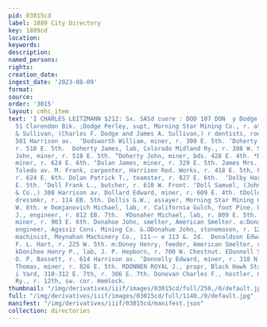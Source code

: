 ```yaml
---
pid: 03015cd
label: 1889 City Directory
key: 1889cd
location: 
keywords: 
description: 
named_persons: 
rights: 
creation_date: 
ingest_date: '2023-08-09'
format: 
source: 
order: '3015'
layout: cmhc_item
text: 'I CHARLES LEITZMANN $212: Sx. SASd cuore : DOD 107 DON  y Dodge Frankie, r.
  51 Clarendon Bik. ;Dodge Perley, supt, Morning Star Mining Co., r. at mine. & Dodge
  & Sullivan, (Charles F. Dodge and James A. Sullivan,) r dentists, rooms 2 and 4,
  501 Harrison av.  ‘Dodsworth William, miner, r. 300 E. 5th. ‘Doherty Daniel, miner,
  r. 518 E. 5th.  Doherty James, lab, Colorado Midland Ry., r. 308 W. 5th. kK Doherty
  John, miner, r. 518 E. 5th. “Doherty John, miner, bds. 428 E. 4th. *Doherty Michael,
  miner, r. 624 E. 6th. ‘Dolan James, miner, r. 329 E. 5th. James Mrs., r. 128 S.
  Toledo av. M. Frank, carpenter, Harrison Red. Works, r. 418 E. 5th, F Patrick, miner
  r. 624 E. 6th. Dolan Patrick T., teamster, r. 827 E. 6th.  ‘Dolby Harvey, bds. 629
  E. 5th. ‘Doll Frank L., butcher, r. 610 W. Front. ‘Doll Samuel, (John G. Morgan
  & Co.,) 308 Harrison av. Dollard Edward, miner, r. 609 E. 4th. tDolles M. A. Mrs.,
  dressmkr, r. 114 EB. 5th. Dollis G.W., assayer, Morning Star Mining Co., bds. 116
  W. 6th. e Domjanovich Michael, lab, r. California Gulch, foot Pine. hDonaher John
  J., engineer, r. 812 EB. 7th.  ¥Donaher Michael, lab, r. 809 E. 5th. &Donaher Peter,
  miner, r. 903 E. 6th. Donahoe John, smelter, American Smelter. a:Donahue James,
  engineer, Agassiz Cons. Mining Co. &.ODonahue John, stonemason, r. 122 W. 2d.  ena
  machinist, Moynahan Machinery Co., 111-— e 113 &. 2d.  Donaldson Edward W., barkpr,
  F. L. Hart, r. 225 W. 5th. m:Doney Henry, feeder, American Smelter, r. 530 W. 2d.
  kDonihee Henry P., lab, J. P. Hepborn, r. 700 W. Chestnut. EDonnell Samuel H., clk,
  O. P. Bassett, r. 614 Harrison av. ‘Donnelly Edward, miner, r. 310 N. Poplar. Wonnelly
  Thomas, miner, r. 826 E. 5th. RDONNEN ROYAL J., propr, Black Hawk Stables and Wood
  i Yard, 310-312 E. 7th, r. 306 E. 7th. Donovan Charles F., hostler, Colorado Midland
  Ry., r. 12th, sw. cor. Hemlock.                                                                               '
thumbnail: "/img/derivatives/iiif/images/03015cd/full/250,/0/default.jpg"
full: "/img/derivatives/iiif/images/03015cd/full/1140,/0/default.jpg"
manifest: "/img/derivatives/iiif/03015cd/manifest.json"
collection: directories
---
```


